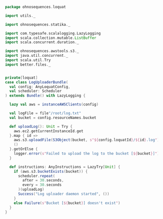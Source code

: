 
```scala
package ohnosequences.loquat

import utils._

import ohnosequences.statika._

import com.typesafe.scalalogging.LazyLogging
import scala.collection.mutable.ListBuffer
import scala.concurrent.duration._

import ohnosequences.awstools.s3._
import java.util.concurrent._
import scala.util.Try
import better.files._


private[loquat]
case class LogUploaderBundle(
  val config: AnyLoquatConfig,
  val scheduler: Scheduler
) extends Bundle() with LazyLogging {

  lazy val aws = instanceAWSClients(config)

  val logFile = file"/root/log.txt"
  val bucket = config.resourceNames.bucket

  def uploadLog(): Unit = Try {
    aws.ec2.getCurrentInstanceId.get
  }.map { id =>
    aws.s3.uploadFile(S3Object(bucket, s"${config.loquatId}/${id}.log"), logFile.toJava)
    ()
  }.getOrElse {
    logger.error(s"Failed to upload the log to the bucket [${bucket}]")
  }

  def instructions: AnyInstructions = LazyTry[Unit] {
    if (aws.s3.bucketExists(bucket)) {
      scheduler.repeat(
        after = 30.seconds,
        every = 30.seconds
      )(uploadLog)
      Success("Log uploader daemon started", ())
    }
    else Failure(s"Bucket [${bucket}] doesn't exist")
  }
}

```




[main/scala/ohnosequences/loquat/configs/autoscaling.scala]: configs/autoscaling.scala.md
[main/scala/ohnosequences/loquat/configs/general.scala]: configs/general.scala.md
[main/scala/ohnosequences/loquat/configs/loquat.scala]: configs/loquat.scala.md
[main/scala/ohnosequences/loquat/configs/resources.scala]: configs/resources.scala.md
[main/scala/ohnosequences/loquat/configs/termination.scala]: configs/termination.scala.md
[main/scala/ohnosequences/loquat/configs/user.scala]: configs/user.scala.md
[main/scala/ohnosequences/loquat/dataMappings.scala]: dataMappings.scala.md
[main/scala/ohnosequences/loquat/dataProcessing.scala]: dataProcessing.scala.md
[main/scala/ohnosequences/loquat/logger.scala]: logger.scala.md
[main/scala/ohnosequences/loquat/loquats.scala]: loquats.scala.md
[main/scala/ohnosequences/loquat/manager.scala]: manager.scala.md
[main/scala/ohnosequences/loquat/terminator.scala]: terminator.scala.md
[main/scala/ohnosequences/loquat/utils.scala]: utils.scala.md
[main/scala/ohnosequences/loquat/worker.scala]: worker.scala.md
[test/scala/ohnosequences/loquat/test/config.scala]: ../../../../test/scala/ohnosequences/loquat/test/config.scala.md
[test/scala/ohnosequences/loquat/test/data.scala]: ../../../../test/scala/ohnosequences/loquat/test/data.scala.md
[test/scala/ohnosequences/loquat/test/dataMappings.scala]: ../../../../test/scala/ohnosequences/loquat/test/dataMappings.scala.md
[test/scala/ohnosequences/loquat/test/dataProcessing.scala]: ../../../../test/scala/ohnosequences/loquat/test/dataProcessing.scala.md
[test/scala/ohnosequences/loquat/test/md5.scala]: ../../../../test/scala/ohnosequences/loquat/test/md5.scala.md